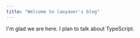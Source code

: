 ```yaml
---
title: "Welcome to laoyaoer's blog"
---
```


I'm glad we are here. I plan to talk about TypeScript.
